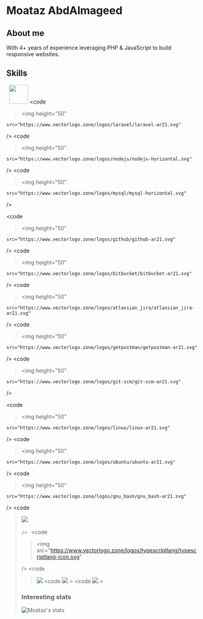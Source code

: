 # Moataz AbdAlmageed

## About me

With 4+ years of experience leveraging PHP & JavaScript to build responsive websites.

## Skills

<code> <img    height="50"
    src="https://www.vectorlogo.zone/logos/php/php-horizontal.svg"/></code>
<code

> <img height="50"

    src="https://www.vectorlogo.zone/logos/laravel/laravel-ar21.svg"

/></code>
<code

> <img height="50"

    src="https://www.vectorlogo.zone/logos/nodejs/nodejs-horizontal.svg"

/></code>
<code

> <img height="50"

    src="https://www.vectorlogo.zone/logos/mysql/mysql-horizontal.svg"

/></code>

<code

> <img height="50"

    src="https://www.vectorlogo.zone/logos/github/github-ar21.svg"

/></code>
<code

> <img height="50"

    src="https://www.vectorlogo.zone/logos/bitbucket/bitbucket-ar21.svg"

/></code>
<code

> <img height="50"

    src="https://www.vectorlogo.zone/logos/atlassian_jira/atlassian_jira-ar21.svg"

/></code>
<code

> <img height="50"

    src="https://www.vectorlogo.zone/logos/getpostman/getpostman-ar21.svg"

/></code>
<code

> <img height="50"

    src="https://www.vectorlogo.zone/logos/git-scm/git-scm-ar21.svg"

/></code>

<code

> <img height="50"

    src="https://www.vectorlogo.zone/logos/linux/linux-ar21.svg"

/></code>
<code

> <img height="50"

    src="https://www.vectorlogo.zone/logos/ubuntu/ubuntu-ar21.svg"

/></code>
<code

> <img height="50"

    src="https://www.vectorlogo.zone/logos/gnu_bash/gnu_bash-ar21.svg"

/></code>
<code

> <img src="https://www.vectorlogo.zone/logos/w3_html5/w3_html5-icon.svg" />
> </code>
> <code
> <img  src="https://www.vectorlogo.zone/logos/javascript/javascript-horizontal.svg"

/>
</code>
<code

> <img src="https://www.vectorlogo.zone/logos/typescriptlang/typescriptlang-icon.svg"

/>
</code>
<code

> <img src="https://www.vectorlogo.zone/logos/reactjs/reactjs-icon.svg"
> /></code>
> <code
> <img src="https://www.vectorlogo.zone/logos/wordpress/wordpress-icon.svg" /> > </code>
> <code
> <img src="https://www.vectorlogo.zone/logos/graphql/graphql-icon.svg" /> > </code>

### Interesting stats 
![Moataz's stats](https://github-readme-stats.vercel.app/api?username=MoatazAbdAlmageed&show_icons=true)
